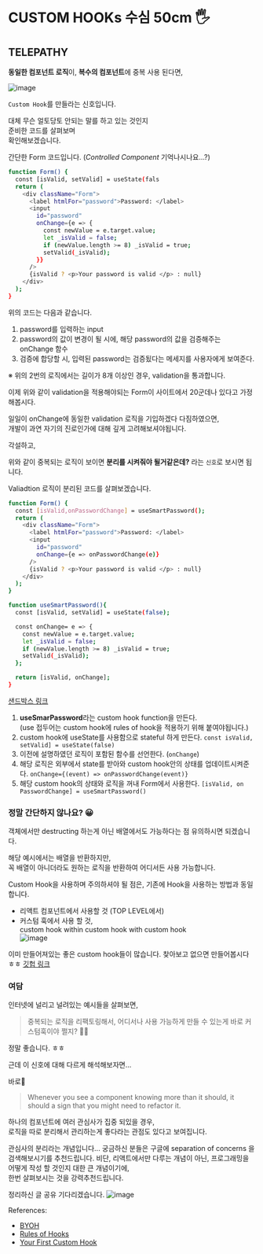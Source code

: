 # CUSTOM HOOKs 수심 50cm 🖐

## TELEPATHY

**동일한 컴포넌트 로직**이, **복수의 컴포넌트**에 중복 사용 된다면,  
 
 ![image](https://user-images.githubusercontent.com/77006427/113147643-ec630380-926b-11eb-8675-a1247817c40b.png)

`Custom Hook`를 만들라는 신호입니다.


대체 무슨 얼토당토 안되는 말를 하고 있는 것인지  
준비한 코드를 살펴보며  
확인해보겠습니다.


간단한 Form 코드입니다. 
(*Controlled Component* 기억나시나요...?)


```bash
function Form() {
  const [isValid, setValid] = useState(fals
  return (
    <div className="Form">
      <label htmlFor="password">Password: </label>
      <input
        id="password"
        onChange={e => {
          const newValue = e.target.value;
          let _isValid = false;
          if (newValue.length >= 8) _isValid = true;
          setValid(_isValid);
        }}
      />
      {isValid ? <p>Your password is valid </p> : null}
    </div>
  );
}
```

위의 코드는 다음과 같습니다. 

1. password를 입력하는 input
2. password의 값이 변경이 될 시에, 해당 password의 값을 검증해주는 onChange 함수
3. 검증에 합당할 시, 입력된 password는 검증됬다는 메세지를 사용자에게 보여준다. 

※ 위의 2번의 로직에서는 길이가 8개 이상인 경우, validation을 통과합니다.

이제 위와 같이 validation을 적용해야되는 Form이 
사이트에서 20군데나 있다고 가정해봅시다.

일일이 onChange에 동일한 validation 로직을 기입하겠다 다짐하였으면,  
개발이 과연 자기의 진로인가에 대해 깊게 고려해보셔야됩니다. 

각설하고,  

위와 같이 중복되는 로직이 보이면 **분리를 시켜줘야 될거같은데?** 라는 `신호`로 보시면 됩니다.


Valiadtion 로직이 분리된 코드를 살펴보겠습니다.
```bash
function Form() {
  const [isValid,onPasswordChange] = useSmartPassword();
  return (
    <div className="Form">
      <label htmlFor="password">Password: </label>
      <input
        id="password"
        onChange={e => onPasswordChange(e)}
      />
      {isValid ? <p>Your password is valid </p> : null}
    </div>
  );
}

function useSmartPassword(){
  const [isValid, setValid] = useState(false);

  const onChange= e => {
    const newValue = e.target.value;
    let _isValid = false;
    if (newValue.length >= 8) _isValid = true;
    setValid(_isValid);
  };

  return [isValid, onChange]; 
}
```
[샌드박스 링크](https://codesandbox.io/s/react-custom-hooks-1zlvc?file=/src/index.js)

1. **useSmarPassword**라는 custom hook function을 만든다.   
(use 접두어는 custom hook에 rules of hook을 적용하기 위해 붙여야됩니다.)
1. custom hook에 useState를 사용함으로 stateful 하게 만든다.
`const isValid, setValid] = useState(false)` 
3. 이전에 설명하였던 로직이 포함된 함수를 선언한다. (`onChange`)
4. 해당 로직은 외부에서 state를 받아와 custom hook안의 상태를 업데이트시켜준다.
`onChange={(event) => onPasswordChange(event)}`
5. 해당 custom hook의 상태와 로직을 꺼내 Form에서 사용한다. `[isValid, on PasswordChange] = useSmartPassword()`

### 정말 간단하지 않나요? 😀


객체에서만 destructing 하는게 아닌 배열에서도 가능하다는 점 유의하시면 되겠습니다.

해당 예시에서는 배열을 반환하지만,   
꼭 배열이 아니더라도 원하는 로직을 반환하여 어디서든 사용 가능합니다. 

Custom Hook을 사용하며 주의하셔야 될 점은, 기존에 Hook을 사용하는 방법과 동일합니다.
- 리액트 컴포넌트에서 사용할 것 (TOP LEVEL에서)
- 커스텀 훅에서 사용 할 것,  
custom hook within custom hook with custom hook  
![image](https://user-images.githubusercontent.com/77006427/113161835-b593ea00-9279-11eb-9a70-1b299707a9a2.png)

이미 만들어져있는 좋은 custom hook들이 많습니다. 찾아보고 없으면 만들어봅시다 ㅎㅎ
[깃헙 링크](https://github.com/rehooks/awesome-react-hooks)


### 여담

인터넷에 널리고 널려있는 예시들을 살펴보면,   
> 중복되는 로직을 리팩토링해서, 어디서나 사용 가능하게 만들 수 있는게 바로 커스텀훅이야
쩔지? 👩‍💻


정말 좋습니다. ㅎㅎ


근데 이 신호에 대해 다르게 해석해보자면...

바로👀 

>Whenever you see a component knowing more than it should,
>it should a sign that you might need to refactor it.

하나의 컴포넌트에 여러 관심사가 집중 되있을 경우,  
로직을 따로 분리해서 관리하는게 좋다라는 관점도 있다고 보여집니다.

관심사의 분리라는 개념입니다... 
궁금하신 분들은 구글에 separation of concerns 을 검색해보시기를 추천드립니다.
비단, 리액트에서만 다루는 개념이 아닌, 프로그래밍을 어떻게 작성 할 것인지 대한 큰 개념이기에,  
한번 살펴보시는 것을 강력추천드립니다. 

정리하신 글 공유 기다리겠습니다.
![image](https://user-images.githubusercontent.com/77006427/113154325-e290ce80-9272-11eb-8a48-bd5542462419.png)



References: 
- [BYOH](https://reactjs.org/docs/hooks-custom.html)
- [Rules of Hooks](https://reactjs.org/docs/hooks-rules.html)
- [Your First Custom Hook](https://itnext.io/react-custom-hooks-basics-f92de2a0ac0e)






